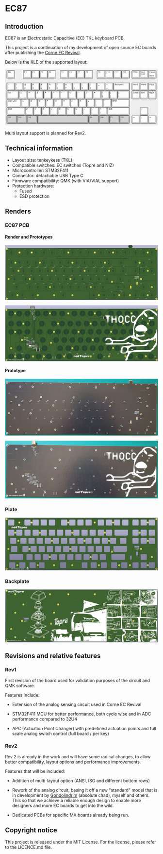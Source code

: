 # EC87

## Introduction

EC87 is an Electrostatic Capacitive (EC) TKL keyboard PCB.

This project is a continuation of my development of open source EC boards after publishing the [Corne EC Revival](https://github.com/Cipulot/CorneECRevival).

Below is the KLE of the supported layout:

![EC87 KLE](/Docs/images/EC87_KLE.jpg)

Multi layout support is planned for Rev2.

## Technical information

- Layout size: tenkeykess (TKL)
- Compatible switches: EC switches (Topre and NIZ)
- Microcontroller: STM32F411
- Connector: detachable USB Type C
- Firmware compatibility: QMK (with VIA/VIAL support)
- Protection hardware:
  * Fused
  * ESD protection

## Renders

### EC87 PCB

#### Render and Prototypes

![EC87 PCB Top Render](/Docs/images/top.jpg)

![EC87 PCB Bottom Render](/Docs/images/bottom.jpg)

#### Prototype

![EC87 PCB Top Proto](/Docs/images/top_PCB.jpg)

![EC87 PCB Bottom Proto](/Docs/images/bottom_PCB.jpg)

### Plate

![EC87 Plate Render](/Docs/images/plate.jpg)

### Backplate

![EC87 Backplate Render](/Docs/images/backplate.jpg)



## Revisions and relative features

### Rev1

First revision of the board used for validation purposes of the circuit and QMK software.

Features include:

- Extension of the analog sensing circuit used in Corne EC Revival

- STM32F411 MCU for better performance, both cycle wise and in ADC performance compared to 32U4

- APC (Actuation Point Changer) with predefined actuation points and full scale analog switch control (full board / per key)

### Rev2

Rev 2 is already in the work and will have some radical changes, to allow better compatibility, layout options and performance improvements.

Features that will be included:

- Addition of multi-layout option (ANSI, ISO and different bottom rows)

- Rework of the analog circuit, basing it off a new "standard" model that is in development by [Gondolindrim](https://github.com/Gondolindrim) (absolute chad), myself and others. This so that we achieve a reliable enough design to enable more designers and more EC boards to get into the wild.

- Dedicated PCBs for specific MX boards already being run.

## Copyright notice

This project is released under the MIT License. For the license, please refer to the LICENCE.md file.

